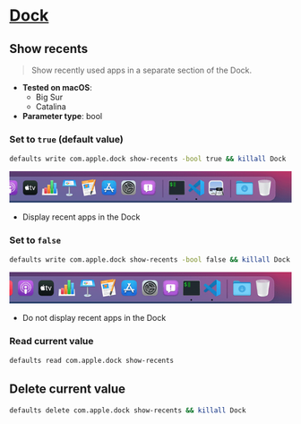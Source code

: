 # [Dock](../readme.md)

## Show recents

> Show recently used apps in a separate section of the Dock.

- **Tested on macOS**:
  * Big Sur
  * Catalina
- **Parameter type**: bool

### Set to `true` (default value)
```bash
defaults write com.apple.dock show-recents -bool true && killall Dock
```
![Example output with value set to true](true.png)
- Display recent apps in the Dock

### Set to `false`
```bash
defaults write com.apple.dock show-recents -bool false && killall Dock
```
![Example output with value set to false](false.png)
- Do not display recent apps in the Dock

### Read current value
```bash
defaults read com.apple.dock show-recents
```

## Delete current value
```bash
defaults delete com.apple.dock show-recents && killall Dock
```
